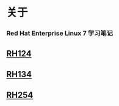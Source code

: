 # 关于

### Red Hat Enterprise Linux 7 学习笔记

## [RH124](RH124/)

## [RH134](RH134/)

## [RH254](RH254/)